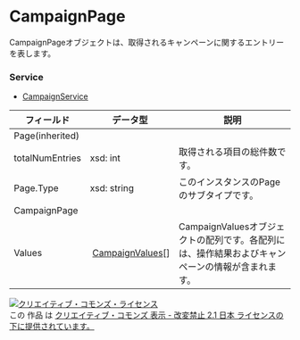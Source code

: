 # CampaignPage
CampaignPageオブジェクトは、取得されるキャンペーンに関するエントリーを表します。
### Service
+ [CampaignService](../services/CampaignService.md)

| フィールド | データ型 | 説明 | 
|---|---|---|
| Page(inherited)|||
| totalNumEntries| xsd: int| 取得される項目の総件数です。 |
| Page.Type| xsd: string| このインスタンスのPageのサブタイプです。 |
| CampaignPage|||
| Values| <span> </span><a href="./CampaignValues.md%0D%0A">CampaignValues</a>[]| CampaignValuesオブジェクトの配列です。各配列には、操作結果およびキャンペーンの情報が含まれます。 |
<a rel="license" href="http://creativecommons.org/licenses/by-nd/2.1/jp/"><img alt="クリエイティブ・コモンズ・ライセンス" style="border-width:0" src="https://i.creativecommons.org/l/by-nd/2.1/jp/88x31.png" /></a><br />この 作品 は <a rel="license" href="http://creativecommons.org/licenses/by-nd/2.1/jp/">クリエイティブ・コモンズ 表示 - 改変禁止 2.1 日本 ライセンスの下に提供されています。</a>

